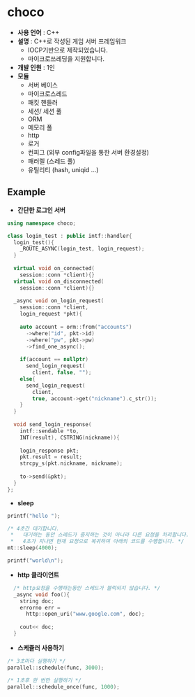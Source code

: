 choco
====

* __사용 언어__ : C++
* __설명__ : C++로 작성된 게임 서버 프레임워크
  * IOCP기반으로 제작되었습니다.
  * 마이크로쓰레딩을 지원합니다.
* __개발 인원__ : 1인
* __모듈__
  * 서버 베이스
  * 마이크로스레드
  * 패킷 핸들러
  * 세션/ 세션 풀
  * ORM
  * 메모리 풀
  * http
  * 로거
  * 컨피그 (외부 config파일을 통한 서버 환경설정)
  * 패러렐 (스레드 풀)
  * 유틸리티 (hash, uniqid ...)

Example
----
* __간단한 로그인 서버__
```C++
using namespace choco;

class login_test : public intf::handler{
  login_test(){
    _ROUTE_ASYNC(login_test, login_request);
  }
  
  virtual void on_connected(
    session::conn *client){}
  virtual void on_disconnected(
    session::conn *client){}
  
  _async void on_login_request(
    session::conn *client,
    login_request *pkt){
    
    auto account = orm::from("accounts")
      ->where("id", pkt->id)
      ->where("pw", pkt->pw)
      ->find_one_async();
    
    if(account == nullptr)
      send_login_request(
        client, false, "");
    else{
      send_login_request(
        client,
        true, account->get("nickname").c_str());
    }
  }
  
  void send_login_response(
    intf::sendable *to,
    INT(result), CSTRING(nickname)){
    
    login_response pkt;
    pkt.result = result;
    strcpy_s(pkt.nickname, nickname);
    
    to->send(&pkt);
  }
};
```
* __sleep__
```C++
printf("hello ");

/* 4초간 대기합니다. 
 *   대기하는 동안 스레드가 중지하는 것이 아니라 다른 요청을 처리합니다.
 *   4초가 지나면 현재 요청으로 복귀하여 아래의 코드를 수행합니다. */
mt::sleep(4000);

printf("world\n");
```
* __http 클라이언트__
```C++
  /* http요청을 수행하는동안 스레드가 블럭되지 않습니다. */
  _async void foo(){
    string doc;
    errorno err = 
      http::open_uri("www.google.com", doc);
      
    cout<< doc;
  }
```
* __스케쥴러 사용하기__
```C++
/* 3초마다 실행하기 */
parallel::schedule(func, 3000);

/* 1초후 한 번만 실행하기 */
parallel::schedule_once(func, 1000);
```
